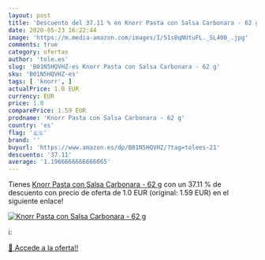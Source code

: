 ```yaml
---
layout: post
title: 'Descuento del 37.11 % en Knorr Pasta con Salsa Carbonara - 62 g'
date: 2020-05-23 16:22:44
image: 'https://m.media-amazon.com/images/I/51s0qNUtuFL._SL400_.jpg'
comments: true
category: ofertas
author: 'tole.es'
slug: 'B01N5HQVHZ-es Knorr Pasta con Salsa Carbonara - 62 g'
sku: 'B01N5HQVHZ-es'
tags: [ 'knorr', ]
actualPrice: 1.0 EUR
currency: EUR
price: 1.0
comparePrice: 1.59 EUR
prodname: 'Knorr Pasta con Salsa Carbonara - 62 g'
country: 'es'
flag: '🇪🇸'
brand: ''
buyurl: 'https://www.amazon.es/dp/B01N5HQVHZ/?tag=tolees-21'
descuento: '37.11'
average: '1.1966666666666665'
---
```


Tienes [Knorr Pasta con Salsa Carbonara - 62 g](https://www.amazon.es/dp/B01N5HQVHZ/?tag=tolees-21) con un 37.11 % de descuento con precio de oferta de 1.0 EUR (original: 1.59 EUR) en el siguiente enlace!

[![Knorr Pasta con Salsa Carbonara - 62 g](https://m.media-amazon.com/images/I/51s0qNUtuFL._SL400_.jpg)](https://www.amazon.es/dp/B01N5HQVHZ/?tag=tolees-21)

ℹ️:


[🛒 Accede a la oferta!!](https://www.amazon.es/dp/B01N5HQVHZ/?tag=tolees-21)
